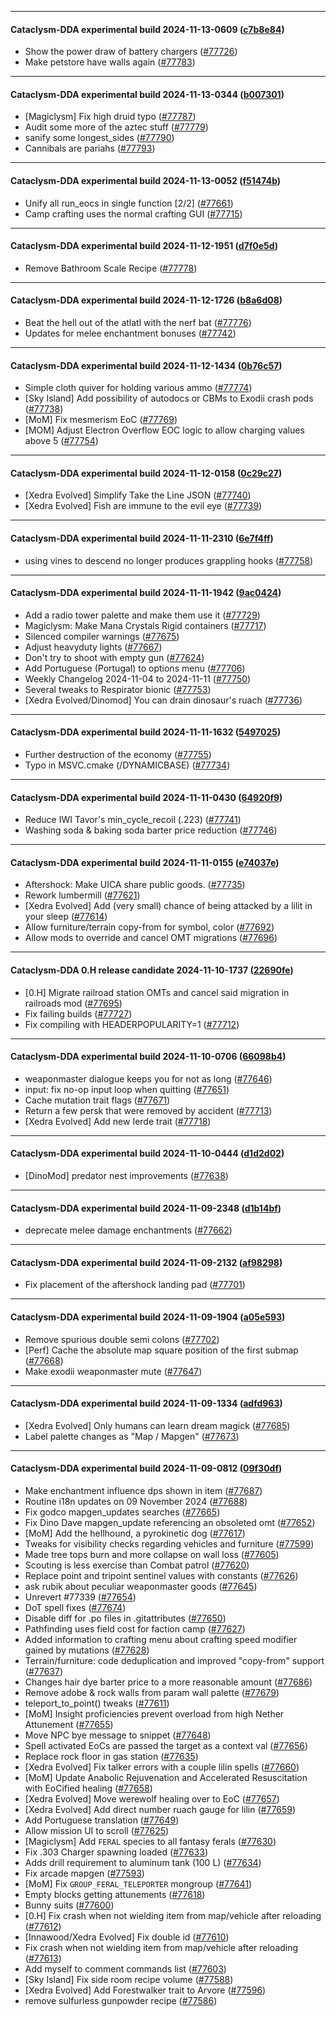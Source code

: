 
---

#### Cataclysm-DDA experimental build 2024-11-13-0609 ([c7b8e84](https://github.com/CleverRaven/Cataclysm-DDA/releases/tag/cdda-experimental-2024-11-13-0609))

* Show the power draw of battery chargers ([#77726](https://github.com/CleverRaven/Cataclysm-DDA/pull/77726))
* Make petstore have walls again ([#77783](https://github.com/CleverRaven/Cataclysm-DDA/pull/77783))

---

#### Cataclysm-DDA experimental build 2024-11-13-0344 ([b007301](https://github.com/CleverRaven/Cataclysm-DDA/releases/tag/cdda-experimental-2024-11-13-0344))

* [Magiclysm] Fix high druid typo ([#77787](https://github.com/CleverRaven/Cataclysm-DDA/pull/77787))
* Audit some more of the aztec stuff ([#77779](https://github.com/CleverRaven/Cataclysm-DDA/pull/77779))
* sanify some longest_sides ([#77790](https://github.com/CleverRaven/Cataclysm-DDA/pull/77790))
* Cannibals are pariahs ([#77793](https://github.com/CleverRaven/Cataclysm-DDA/pull/77793))

---

#### Cataclysm-DDA experimental build 2024-11-13-0052 ([f51474b](https://github.com/CleverRaven/Cataclysm-DDA/releases/tag/cdda-experimental-2024-11-13-0052))

* Unify all run_eocs in single function [2/2] ([#77661](https://github.com/CleverRaven/Cataclysm-DDA/pull/77661))
* Camp crafting uses the normal crafting GUI ([#77715](https://github.com/CleverRaven/Cataclysm-DDA/pull/77715))

---

#### Cataclysm-DDA experimental build 2024-11-12-1951 ([d7f0e5d](https://github.com/CleverRaven/Cataclysm-DDA/releases/tag/cdda-experimental-2024-11-12-1951))

* Remove Bathroom Scale Recipe ([#77778](https://github.com/CleverRaven/Cataclysm-DDA/pull/77778))

---

#### Cataclysm-DDA experimental build 2024-11-12-1726 ([b8a6d08](https://github.com/CleverRaven/Cataclysm-DDA/releases/tag/cdda-experimental-2024-11-12-1726))

* Beat the hell out of the atlatl with the nerf bat ([#77776](https://github.com/CleverRaven/Cataclysm-DDA/pull/77776))
* Updates for melee enchantment bonuses ([#77742](https://github.com/CleverRaven/Cataclysm-DDA/pull/77742))

---

#### Cataclysm-DDA experimental build 2024-11-12-1434 ([0b76c57](https://github.com/CleverRaven/Cataclysm-DDA/releases/tag/cdda-experimental-2024-11-12-1434))

* Simple cloth quiver for holding various ammo ([#77774](https://github.com/CleverRaven/Cataclysm-DDA/pull/77774))
* [Sky Island] Add possibility of autodocs or CBMs to Exodii crash pods ([#77738](https://github.com/CleverRaven/Cataclysm-DDA/pull/77738))
* [MoM] Fix mesmerism EoC ([#77769](https://github.com/CleverRaven/Cataclysm-DDA/pull/77769))
* [MOM] Adjust Electron Overflow EOC logic to allow charging values above 5 ([#77754](https://github.com/CleverRaven/Cataclysm-DDA/pull/77754))

---

#### Cataclysm-DDA experimental build 2024-11-12-0158 ([0c29c27](https://github.com/CleverRaven/Cataclysm-DDA/releases/tag/cdda-experimental-2024-11-12-0158))

* [Xedra Evolved] Simplify Take the Line JSON ([#77740](https://github.com/CleverRaven/Cataclysm-DDA/pull/77740))
* [Xedra Evolved] Fish are immune to the evil eye ([#77739](https://github.com/CleverRaven/Cataclysm-DDA/pull/77739))

---

#### Cataclysm-DDA experimental build 2024-11-11-2310 ([6e7f4ff](https://github.com/CleverRaven/Cataclysm-DDA/releases/tag/cdda-experimental-2024-11-11-2310))

* using vines to descend no longer produces grappling hooks ([#77758](https://github.com/CleverRaven/Cataclysm-DDA/pull/77758))

---

#### Cataclysm-DDA experimental build 2024-11-11-1942 ([9ac0424](https://github.com/CleverRaven/Cataclysm-DDA/releases/tag/cdda-experimental-2024-11-11-1942))

* Add a radio tower palette and make them use it ([#77729](https://github.com/CleverRaven/Cataclysm-DDA/pull/77729))
* Magiclysm: Make Mana Crystals Rigid containers ([#77717](https://github.com/CleverRaven/Cataclysm-DDA/pull/77717))
* Silenced compiler warnings ([#77675](https://github.com/CleverRaven/Cataclysm-DDA/pull/77675))
* Adjust heavyduty lights ([#77667](https://github.com/CleverRaven/Cataclysm-DDA/pull/77667))
* Don't try to shoot with empty gun ([#77624](https://github.com/CleverRaven/Cataclysm-DDA/pull/77624))
* Add Portuguese (Portugal) to options menu ([#77706](https://github.com/CleverRaven/Cataclysm-DDA/pull/77706))
* Weekly Changelog 2024-11-04 to 2024-11-11 ([#77750](https://github.com/CleverRaven/Cataclysm-DDA/pull/77750))
* Several tweaks to Respirator bionic ([#77753](https://github.com/CleverRaven/Cataclysm-DDA/pull/77753))
* [Xedra Evolved/Dinomod] You can drain dinosaur's ruach ([#77736](https://github.com/CleverRaven/Cataclysm-DDA/pull/77736))

---

#### Cataclysm-DDA experimental build 2024-11-11-1632 ([5497025](https://github.com/CleverRaven/Cataclysm-DDA/releases/tag/cdda-experimental-2024-11-11-1632))

* Further destruction of the economy ([#77755](https://github.com/CleverRaven/Cataclysm-DDA/pull/77755))
* Typo in MSVC.cmake (/DYNAMICBASE) ([#77734](https://github.com/CleverRaven/Cataclysm-DDA/pull/77734))

---

#### Cataclysm-DDA experimental build 2024-11-11-0430 ([64920f9](https://github.com/CleverRaven/Cataclysm-DDA/releases/tag/cdda-experimental-2024-11-11-0430))

* Reduce IWI Tavor's min_cycle_recoil (.223) ([#77741](https://github.com/CleverRaven/Cataclysm-DDA/pull/77741))
* Washing soda & baking soda barter price reduction ([#77746](https://github.com/CleverRaven/Cataclysm-DDA/pull/77746))

---

#### Cataclysm-DDA experimental build 2024-11-11-0155 ([e74037e](https://github.com/CleverRaven/Cataclysm-DDA/releases/tag/cdda-experimental-2024-11-11-0155))

* Aftershock: Make UICA share public goods. ([#77735](https://github.com/CleverRaven/Cataclysm-DDA/pull/77735))
* Rework lumbermill ([#77621](https://github.com/CleverRaven/Cataclysm-DDA/pull/77621))
* [Xedra Evolved] Add (very small) chance of being attacked by a lilit in your sleep ([#77614](https://github.com/CleverRaven/Cataclysm-DDA/pull/77614))
* Allow furniture/terrain copy-from for symbol, color ([#77692](https://github.com/CleverRaven/Cataclysm-DDA/pull/77692))
* Allow mods to override and cancel OMT migrations ([#77696](https://github.com/CleverRaven/Cataclysm-DDA/pull/77696))

---

#### Cataclysm-DDA 0.H release candidate 2024-11-10-1737 ([22690fe](https://github.com/CleverRaven/Cataclysm-DDA/releases/tag/cdda-0.H-2024-11-10-1737))

* [0.H] Migrate railroad station OMTs and cancel said migration in railroads mod ([#77695](https://github.com/CleverRaven/Cataclysm-DDA/pull/77695))
* Fix failing builds ([#77727](https://github.com/CleverRaven/Cataclysm-DDA/pull/77727))
* Fix compiling with HEADERPOPULARITY=1 ([#77712](https://github.com/CleverRaven/Cataclysm-DDA/pull/77712))

---

#### Cataclysm-DDA experimental build 2024-11-10-0706 ([66098b4](https://github.com/CleverRaven/Cataclysm-DDA/releases/tag/cdda-experimental-2024-11-10-0706))

* weaponmaster dialogue keeps you for not as long ([#77646](https://github.com/CleverRaven/Cataclysm-DDA/pull/77646))
* input: fix no-op input loop when quitting ([#77651](https://github.com/CleverRaven/Cataclysm-DDA/pull/77651))
* Cache mutation trait flags ([#77671](https://github.com/CleverRaven/Cataclysm-DDA/pull/77671))
* Return a few persk that were removed by accident ([#77713](https://github.com/CleverRaven/Cataclysm-DDA/pull/77713))
* [Xedra Evolved] Add new Ierde trait ([#77718](https://github.com/CleverRaven/Cataclysm-DDA/pull/77718))

---

#### Cataclysm-DDA experimental build 2024-11-10-0444 ([d1d2d02](https://github.com/CleverRaven/Cataclysm-DDA/releases/tag/cdda-experimental-2024-11-10-0444))

* [DinoMod] predator nest improvements ([#77638](https://github.com/CleverRaven/Cataclysm-DDA/pull/77638))

---

#### Cataclysm-DDA experimental build 2024-11-09-2348 ([d1b14bf](https://github.com/CleverRaven/Cataclysm-DDA/releases/tag/cdda-experimental-2024-11-09-2348))

* deprecate melee damage enchantments ([#77662](https://github.com/CleverRaven/Cataclysm-DDA/pull/77662))

---

#### Cataclysm-DDA experimental build 2024-11-09-2132 ([af98298](https://github.com/CleverRaven/Cataclysm-DDA/releases/tag/cdda-experimental-2024-11-09-2132))

* Fix placement of the aftershock landing pad ([#77701](https://github.com/CleverRaven/Cataclysm-DDA/pull/77701))

---

#### Cataclysm-DDA experimental build 2024-11-09-1904 ([a05e593](https://github.com/CleverRaven/Cataclysm-DDA/releases/tag/cdda-experimental-2024-11-09-1904))

* Remove spurious double semi colons ([#77702](https://github.com/CleverRaven/Cataclysm-DDA/pull/77702))
* [Perf] Cache the absolute map square position of the first submap ([#77668](https://github.com/CleverRaven/Cataclysm-DDA/pull/77668))
* Make exodii weaponmaster mute ([#77647](https://github.com/CleverRaven/Cataclysm-DDA/pull/77647))

---

#### Cataclysm-DDA experimental build 2024-11-09-1334 ([adfd963](https://github.com/CleverRaven/Cataclysm-DDA/releases/tag/cdda-experimental-2024-11-09-1334))

* [Xedra Evolved] Only humans can learn dream magick ([#77685](https://github.com/CleverRaven/Cataclysm-DDA/pull/77685))
* Label palette changes as "Map / Mapgen" ([#77673](https://github.com/CleverRaven/Cataclysm-DDA/pull/77673))

---

#### Cataclysm-DDA experimental build 2024-11-09-0812 ([09f30df](https://github.com/CleverRaven/Cataclysm-DDA/releases/tag/cdda-experimental-2024-11-09-0812))

* Make enchantment influence dps shown in item ([#77687](https://github.com/CleverRaven/Cataclysm-DDA/pull/77687))
* Routine i18n updates on 09 November 2024 ([#77688](https://github.com/CleverRaven/Cataclysm-DDA/pull/77688))
* Fix godco mapgen_updates searches ([#77665](https://github.com/CleverRaven/Cataclysm-DDA/pull/77665))
* Fix Dino Dave mapgen_update referencing an obsoleted omt ([#77652](https://github.com/CleverRaven/Cataclysm-DDA/pull/77652))
* [MoM] Add the hellhound, a pyrokinetic dog ([#77617](https://github.com/CleverRaven/Cataclysm-DDA/pull/77617))
* Tweaks for visibility checks regarding vehicles and furniture ([#77599](https://github.com/CleverRaven/Cataclysm-DDA/pull/77599))
* Made tree tops burn and more collapse on wall loss ([#77605](https://github.com/CleverRaven/Cataclysm-DDA/pull/77605))
* Scouting is less exercise than Combat patrol ([#77620](https://github.com/CleverRaven/Cataclysm-DDA/pull/77620))
* Replace point and tripoint sentinel values with constants ([#77626](https://github.com/CleverRaven/Cataclysm-DDA/pull/77626))
* ask rubik about peculiar weaponmaster goods ([#77645](https://github.com/CleverRaven/Cataclysm-DDA/pull/77645))
* Unrevert #77339 ([#77654](https://github.com/CleverRaven/Cataclysm-DDA/pull/77654))
* DoT spell fixes ([#77674](https://github.com/CleverRaven/Cataclysm-DDA/pull/77674))
* Disable diff for .po files in .gitattributes ([#77650](https://github.com/CleverRaven/Cataclysm-DDA/pull/77650))
* Pathfinding uses field cost for faction camp ([#77627](https://github.com/CleverRaven/Cataclysm-DDA/pull/77627))
* Added information to crafting menu about crafting speed modifier gained by mutations ([#77628](https://github.com/CleverRaven/Cataclysm-DDA/pull/77628))
* Terrain/furniture: code deduplication and improved "copy-from" support ([#77637](https://github.com/CleverRaven/Cataclysm-DDA/pull/77637))
* Changes hair dye barter price to a more reasonable amount ([#77686](https://github.com/CleverRaven/Cataclysm-DDA/pull/77686))
* Remove adobe & rock walls from param wall palette ([#77679](https://github.com/CleverRaven/Cataclysm-DDA/pull/77679))
* teleport_to_point() tweaks ([#77611](https://github.com/CleverRaven/Cataclysm-DDA/pull/77611))
* [MoM] Insight proficiencies prevent overload from high Nether Attunement ([#77655](https://github.com/CleverRaven/Cataclysm-DDA/pull/77655))
* Move NPC bye message to snippet ([#77648](https://github.com/CleverRaven/Cataclysm-DDA/pull/77648))
* Spell activated EoCs are passed the target as a context val ([#77656](https://github.com/CleverRaven/Cataclysm-DDA/pull/77656))
* Replace rock floor in gas station ([#77635](https://github.com/CleverRaven/Cataclysm-DDA/pull/77635))
* [Xedra Evolved] Fix talker errors with a couple lilin spells ([#77660](https://github.com/CleverRaven/Cataclysm-DDA/pull/77660))
* [MoM] Update Anabolic Rejuvenation and Accelerated Resuscitation with EoCified healing ([#77658](https://github.com/CleverRaven/Cataclysm-DDA/pull/77658))
* [Xedra Evolved] Move werewolf healing over to EoC ([#77657](https://github.com/CleverRaven/Cataclysm-DDA/pull/77657))
* [Xedra Evolved] Add direct number ruach gauge for lilin ([#77659](https://github.com/CleverRaven/Cataclysm-DDA/pull/77659))
* Add Portuguese translation ([#77649](https://github.com/CleverRaven/Cataclysm-DDA/pull/77649))
* Allow mission UI to scroll ([#77625](https://github.com/CleverRaven/Cataclysm-DDA/pull/77625))
* [Magiclysm] Add `FERAL` species to all fantasy ferals ([#77630](https://github.com/CleverRaven/Cataclysm-DDA/pull/77630))
* Fix .303 Charger spawning loaded ([#77633](https://github.com/CleverRaven/Cataclysm-DDA/pull/77633))
* Adds drill requirement to aluminum tank (100 L) ([#77634](https://github.com/CleverRaven/Cataclysm-DDA/pull/77634))
* Fix arcade mapgen ([#77593](https://github.com/CleverRaven/Cataclysm-DDA/pull/77593))
* [MoM] Fix `GROUP_FERAL_TELEPORTER` mongroup ([#77641](https://github.com/CleverRaven/Cataclysm-DDA/pull/77641))
* Empty blocks getting attunements ([#77618](https://github.com/CleverRaven/Cataclysm-DDA/pull/77618))
* Bunny suits ([#77600](https://github.com/CleverRaven/Cataclysm-DDA/pull/77600))
* [0.H] Fix crash when not wielding item from map/vehicle after reloading ([#77612](https://github.com/CleverRaven/Cataclysm-DDA/pull/77612))
* [Innawood/Xedra Evolved] Fix double id ([#77610](https://github.com/CleverRaven/Cataclysm-DDA/pull/77610))
* Fix crash when not wielding item from map/vehicle after reloading ([#77613](https://github.com/CleverRaven/Cataclysm-DDA/pull/77613))
* Add myself to comment commands list ([#77603](https://github.com/CleverRaven/Cataclysm-DDA/pull/77603))
* [Sky Island] Fix side room recipe volume ([#77588](https://github.com/CleverRaven/Cataclysm-DDA/pull/77588))
* [Xedra Evolved] Add Forestwalker trait to Arvore ([#77596](https://github.com/CleverRaven/Cataclysm-DDA/pull/77596))
* remove sulfurless gunpowder recipe ([#77586](https://github.com/CleverRaven/Cataclysm-DDA/pull/77586))
